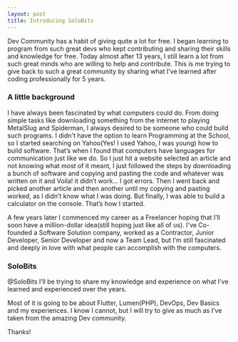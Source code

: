 ```yaml
---
layout: post
title: Introducing SoloBits
---
```


Dev Community has a habit of giving quite a lot for free. I began learning to program from such great devs who kept contributing and sharing their skills and knowledge for free. Today almost after 13 years, I still learn a lot from such great minds who are willing to help and contribute. This is me trying to give back to such a great community by sharing what I’ve learned after coding professionally for 5 years.

### A little background 

I have always been fascinated by what computers could do. From doing simple tasks like downloading something from the internet to playing MetalSlug and Spiderman, I always desired to be someone who could build such programs. I didn't have the option to learn Programming at the School, so I started searching on Yahoo(Yes! I used Yahoo, I was young) how to build software. That’s when I found that computers have languages for communication just like we do. So I just hit a website selected an article and not knowing what most of it meant, I just followed the steps by downloading a bunch of software and copying and pasting the code and whatever was written on it and Voila! it didn’t work… I got errors. Then I went back and picked another article and then another until my copying and pasting worked, as I didn’t know what I was doing. But finally, I was able to build a calculator on the console. That’s how I started.

A few years later I commenced my career as a Freelancer hoping that I’ll soon have a million-dollar idea(still hoping just like all of us). I've Co-founded a Software Solution company, worked as a Contractor, Junior Developer, Senior Developer and now a Team Lead, but I’m still fascinated and deeply in love with what people can accomplish with the computers.

### SoloBits

@SoloBits I’ll be trying to share my knowledge and experience on what I’ve learned and experienced over the years.

Most of it is going to be about Flutter, Lumen(PHP), DevOps, Dev Basics and my experiences. I know I cannot, but I will try to give as much as I’ve taken from the amazing Dev community.

Thanks!
